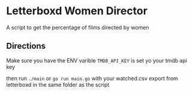 # Letterboxd Women Director

A script to get the percentage of films directed by women

## Directions

Make sure you have the ENV varible `TMDB_API_KEY` is set yo your tmdb api key

then run `./main` or `go run main.go` with your watched.csv export from letterboxd in the same folder as the script